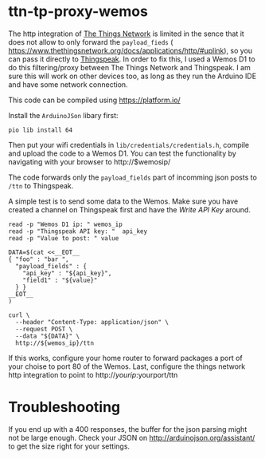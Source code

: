 # ttn-tp-proxy-wemos

The http integration of [The Things Network](https://thethingsnetwork.com/) is limited in the sence that it does not allow to only forward the `payload_fieds` (  https://www.thethingsnetwork.org/docs/applications/http/#uplink), so you can pass it directly to [Thingspeak](https://thingspeak.com/). In order to fix this, I used a Wemos D1 to do this filtering/proxy between The Things Network and Thingspeak. I am sure this will work on other devices too, as long as they run the Arduino IDE and have some network connection.

This code can be compiled using https://platform.io/

Install the `ArduinoJSon` libary first:

```
pio lib install 64
```

Then put your wifi credentials in `lib/credentials/credentials.h`, compile and upload the code to a Wemos D1. You can test the functionality by navigating with your browser to http://$wemosip/

The code forwards only the `payload_fields` part of incomming json posts to `/ttn` to Thingspeak. 

A simple test is to send some data to the Wemos. Make sure you have created a channel on Thingspeak first and have the *Write API Key* around. 

```
read -p "Wemos D1 ip: " wemos_ip
read -p "Thingspeak API key: "  api_key
read -p "Value to post: " value

DATA=$(cat <<__EOT__
{ "foo" : "bar ",
  "payload_fields" : {
    "api_key" : "${api_key}",
    "field1" : "${value}"
  } }
__EOT__
)

curl \
  --header "Content-Type: application/json" \
  --request POST \
  --data "${DATA}" \
  http://${wemos_ip}/ttn

```

If this works, configure your home router to forward packages a port of your choise to port 80 of the Wemos. Last, configure the things network http integration to point to http://$yourip:$yourport/ttn

# Troubleshooting

If you end up with a 400 responses, the buffer for the json parsing might not be large enough. Check your JSON on http://arduinojson.org/assistant/ to get the size right for your settings. 
